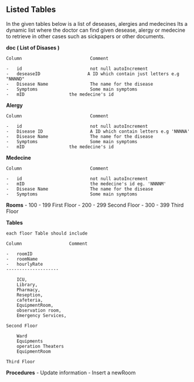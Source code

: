 ## Listed Tables

In the given tables below is a list of deseases, alergies and medecines
Its a dynamic list where the doctor can find given desease, alergy or medecine  to retrieve in other cases such as sickpapers or other documents.

**doc ( List of Disases )**
    
    Column                          Comment

    -   id                          not null autoIncrement
    -   deseaseID                  A ID which contain just letters e.g "NNNND"
    -   Disease Name                The name for the disease 
    -   Symptoms                    Some main symptoms
    -   mID                 the medecine's id

**Alergy**

    Column                          Comment

    -   id                          not null autoIncrement
    -   Disease ID                  A ID which contain letters e.g 'NNNNA'
    -   Disease Name                The name for the disease 
    -   Symptoms                    Some main symptoms
    -   mID                 the medecine's id

**Medecine**

    Column                          Comment

    -   id                          not null autoIncrement
    -   mID                         the medecine's id eg. 'NNNNM'
    -   Disease Name                The name for the disease
    -   Symptoms                    Some main symptoms

**Rooms**
    -   100 - 199 First Floor 
    -   200 - 299 Second Floor
    -   300 - 399 Third Floor

**Tables**

    each floor Table should include
        
    Column                  Comment 

    -   roomID
    -   roomName
    -   hourlyRate
    --------------------

        ICU,
        Library,
        Pharmacy,
        Reseption,
        cafeteria,
        EquipmentRoom,
        observation room,
        Emergency Services,

    Second Floor
    
        Ward
        Equipments
        operation Theaters
        EquipmentRoom

    Third Floor


**Procedures**
    -   Update information
    -   Insert a newRoom